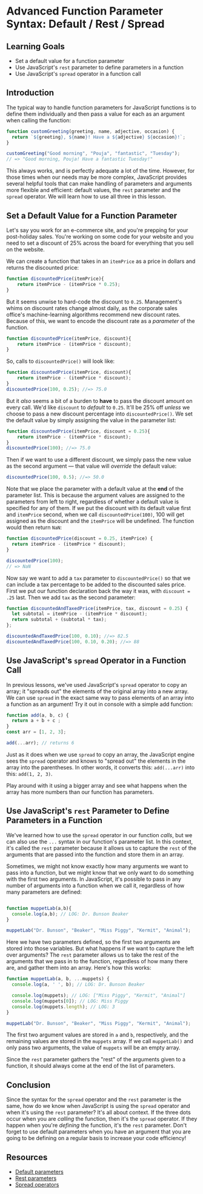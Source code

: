 # Advanced Function Parameter Syntax: Default / Rest / Spread

## Learning Goals

- Set a default value for a function parameter
- Use JavaScript's `rest` parameter to define parameters in a function
- Use JavaScript's `spread` operator in a function call

## Introduction

The typical way to handle function parameters for JavaScript functions is to
define them individually and then pass a value for each as an argument when
calling the function:

```js
function customGreeting(greeting, name, adjective, occasion) {
  return `${greeting}, ${name}! Have a ${adjective} ${occasion}!`;
}

customGreeting("Good morning", "Pouja", "fantastic", "Tuesday");
// => "Good morning, Pouja! Have a fantastic Tuesday!"
```

This always works, and is perfectly adequate a lot of the time. However, for
those times when our needs may be more complex, JavaScript provides several
helpful tools that can make handling of parameters and arguments more flexible
and efficient: default values, the `rest` parameter and the `spread` operator.
We will learn how to use all three in this lesson.

## Set a Default Value for a Function Parameter

Let's say you work for an e-commerce site, and you're prepping for your
post-holiday sales. You're working on some code for your website and you need to
set a discount of 25% across the board for everything that you sell on the
website.

We can create a function that takes in an `itemPrice` as a price in dollars and
returns the discounted price:

```js
function discountedPrice(itemPrice){
    return itemPrice - (itemPrice * 0.25);
}
```

But it seems unwise to hard-code the discount to `0.25`. Management's whims on
discount rates change almost daily, as the corporate sales office's machine-learning
algorithms recommend new discount rates. Because of this, we want to encode the
discount rate as a _parameter_ of the function.

```js
function discountedPrice(itemPrice, discount){
    return itemPrice - (itemPrice * discount);
}
```

So, calls to `discountedPrice()` will look like:

```js
function discountedPrice(itemPrice, discount){
    return itemPrice - (itemPrice * discount);
}
discountedPrice(100, 0.25); //=> 75.0
```

But it _also_ seems a bit of a burden to **have** to pass the discount amount on
every call. We'd like `discount` to _default_ to `0.25`. It'll be 25% off
_unless_ we choose to pass a new discount percentage into `discountedPrice()`. We
set the default value by simply assigning the value in the parameter list:

```js
function discountedPrice(itemPrice, discount = 0.25){
    return itemPrice - (itemPrice * discount);
}
discountedPrice(100); //=> 75.0
```

Then if we want to use a different discount, we simply pass the new value as the
second argument — that value will _override_ the default value:

```js
discountedPrice(100, 0.5); //=> 50.0
```

Note that we place the parameter with a default value at the **end** of the
parameter list. This is because the argument values are assigned to the
parameters from left to right, regardless of whether a default value is
specified for any of them. If we put the discount with its default value first
and `itemPrice` second, when we call `discountedPrice(100)`, 100 will get
assigned as the discount and the `itemPrice` will be undefined. The function
would then return `NaN`:

```js
function discountedPrice(discount = 0.25, itemPrice) {
  return itemPrice - (itemPrice * discount);
}

discountedPrice(100);
// => NaN
```

Now say we want to add a `tax` parameter to `discountedPrice()` so that we can
include a tax percentage to be added to the discounted sales price. First we
put our function declaration back the way it was, with `discount = .25` last.
Then we add `tax` as the second parameter:

```js
function discountedAndTaxedPrice(itemPrice, tax, discount = 0.25) {
  let subtotal = itemPrice - (itemPrice * discount);
  return subtotal + (subtotal * tax);
};

discountedAndTaxedPrice(100, 0.10); //=> 82.5
discountedAndTaxedPrice(100, 0.10, 0.20); //=> 88
```

## Use JavaScript's `spread` Operator in a Function Call

In previous lessons, we've used JavaScript's `spread` operator to copy an array;
it "spreads out" the elements of the original array into a new array. We can use
`spread` in the exact same way to pass elements of an array into a function as
an argument! Try it out in console with a simple add function:

```js
function add(a, b, c) {
  return a + b + c ;
}
const arr = [1, 2, 3];

add(...arr); // returns 6
```

Just as it does when we use `spread` to copy an array, the JavaScript engine
sees the `spread` operator and knows to "spread out" the elements in the array
into the parentheses. In other words, it converts this: `add(...arr)` into this:
`add(1, 2, 3)`.

Play around with it using a bigger array and see what happens when the array has
more numbers than our function has parameters.

## Use JavaScript's `rest` Parameter to Define Parameters in a Function

We've learned how to use the `spread` operator in our function _calls_, but we
can also use the `...` syntax in our function's parameter list. In this context,
it's called the `rest` parameter because it allows us to capture the `rest` of
the arguments that are passed into the function and store them in an array.

Sometimes, we might not know exactly how many arguments we want to pass into a
function, but we might know that we only want to do something with the first two
arguments. In JavaScript, it's possible to pass in any number of arguments into
a function when we call it, regardless of how many parameters are defined:

```js

function muppetLab(a,b){
  console.log(a,b); // LOG: Dr. Bunson Beaker
}

muppetLab("Dr. Bunson", "Beaker", "Miss Piggy", "Kermit", "Animal");
```

Here we have two parameters defined, so the first two arguments are stored into
those variables. But what happens if we want to capture the left over arguments?
The `rest` parameter allows us to take the rest of the arguments that we pass in
to the function, regardless of how many there are, and gather them into an
array. Here's how this works:

```js
function muppetLab(a, b, ...muppets) {
  console.log(a, ' ', b); // LOG: Dr. Bunson Beaker

  console.log(muppets); // LOG: ["Miss Piggy", "Kermit", "Animal"]
  console.log(muppets[0]); // LOG: Miss Piggy
  console.log(muppets.length); // LOG: 3
}

muppetLab("Dr. Bunson", "Beaker", "Miss Piggy", "Kermit", "Animal");
```

The first two argument values are stored in `a` and `b`, respectively, and the
remaining values are stored in the `muppets` array. If we call `muppetLab()` and
only pass two arguments, the value of `muppets` will be an empty array.

Since the `rest` parameter gathers the "rest" of the arguments given to a
function, it should always come at the end of the list of parameters.

## Conclusion

Since the syntax for the `spread` operator and the `rest` parameter is the same,
how do we know when JavaScript is using the `spread` operator and when it's
using the `rest` parameter? It's all about context. If the three dots occur when
you are _calling_ the function, then it's the `spread` operator. If they happen
when you're _defining_ the function, it's the `rest` parameter. Don't forget to
use default parameters when you have an argument that you are going to be
defining on a regular basis to increase your code efficiency!

## Resources

- [Default parameters][]
- [Rest parameters][]
- [Spread operators][]

[Default parameters]: https://developer.mozilla.org/en-US/docs/Web/JavaScript/Reference/Functions/Default_parameters
[Rest parameters]: https://developer.mozilla.org/en-US/docs/Web/JavaScript/Reference/Functions/rest_parameters
[Spread operators]: https://developer.mozilla.org/en-US/docs/Web/JavaScript/Reference/Operators/Spread_syntax
